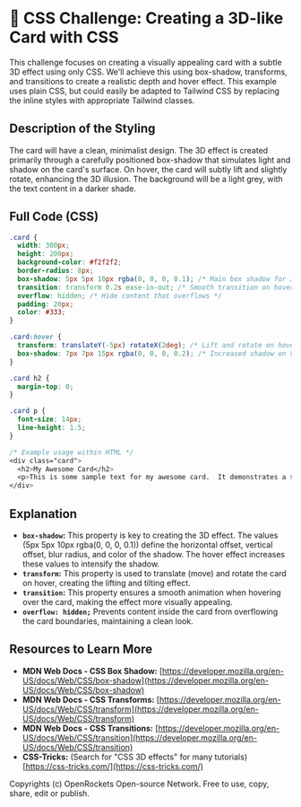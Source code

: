 # 🐞 CSS Challenge:  Creating a 3D-like Card with CSS


This challenge focuses on creating a visually appealing card with a subtle 3D effect using only CSS.  We'll achieve this using box-shadow, transforms, and transitions to create a realistic depth and hover effect.  This example uses plain CSS, but could easily be adapted to Tailwind CSS by replacing the inline styles with appropriate Tailwind classes.


## Description of the Styling

The card will have a clean, minimalist design.  The 3D effect is created primarily through a carefully positioned box-shadow that simulates light and shadow on the card's surface.  On hover, the card will subtly lift and slightly rotate, enhancing the 3D illusion. The background will be a light grey, with the text content in a darker shade.


## Full Code (CSS)

```css
.card {
  width: 300px;
  height: 200px;
  background-color: #f2f2f2;
  border-radius: 8px;
  box-shadow: 5px 5px 10px rgba(0, 0, 0, 0.1); /* Main box shadow for 3D effect */
  transition: transform 0.2s ease-in-out; /* Smooth transition on hover */
  overflow: hidden; /* Hide content that overflows */
  padding: 20px;
  color: #333;
}

.card:hover {
  transform: translateY(-5px) rotateX(2deg); /* Lift and rotate on hover */
  box-shadow: 7px 7px 15px rgba(0, 0, 0, 0.2); /* Increased shadow on hover */
}

.card h2 {
  margin-top: 0;
}

.card p {
  font-size: 14px;
  line-height: 1.5;
}

/* Example usage within HTML */
<div class="card">
  <h2>My Awesome Card</h2>
  <p>This is some sample text for my awesome card.  It demonstrates a simple 3D effect using only CSS.</p>
</div>
```

## Explanation

* **`box-shadow`:** This property is key to creating the 3D effect.  The values (5px 5px 10px rgba(0, 0, 0, 0.1)) define the horizontal offset, vertical offset, blur radius, and color of the shadow.  The hover effect increases these values to intensify the shadow.
* **`transform`:** This property is used to translate (move) and rotate the card on hover, creating the lifting and tilting effect.
* **`transition`:**  This property ensures a smooth animation when hovering over the card, making the effect more visually appealing.
* **`overflow: hidden;`** Prevents content inside the card from overflowing the card boundaries, maintaining a clean look.


## Resources to Learn More

* **MDN Web Docs - CSS Box Shadow:** [https://developer.mozilla.org/en-US/docs/Web/CSS/box-shadow](https://developer.mozilla.org/en-US/docs/Web/CSS/box-shadow)
* **MDN Web Docs - CSS Transforms:** [https://developer.mozilla.org/en-US/docs/Web/CSS/transform](https://developer.mozilla.org/en-US/docs/Web/CSS/transform)
* **MDN Web Docs - CSS Transitions:** [https://developer.mozilla.org/en-US/docs/Web/CSS/transition](https://developer.mozilla.org/en-US/docs/Web/CSS/transition)
* **CSS-Tricks:** (Search for "CSS 3D effects" for many tutorials) [https://css-tricks.com/](https://css-tricks.com/)


Copyrights (c) OpenRockets Open-source Network. Free to use, copy, share, edit or publish.

